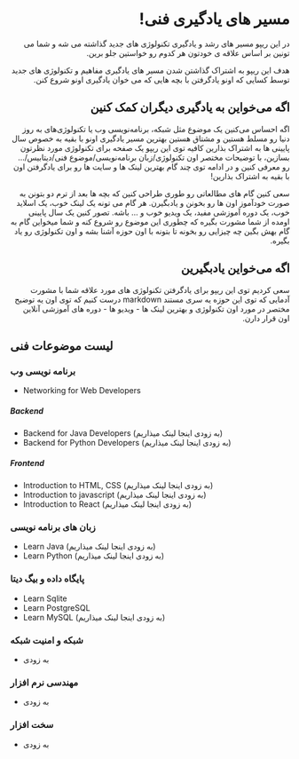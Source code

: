 <div dir='rtl'>
  
# مسیر های یادگیری فنی!

در این ریپو مسیر های رشد و یادگیری تکنولوژی های جدید گذاشته می شه و شما می تونین بر اساس علاقه ی خودتون هر کدوم رو خواستین جلو برین.

هدف این ریپو به اشتراک گذاشتن شدن مسیر های یادگیری مفاهیم و تکنولوژی های جدید توسط کسایی که اونو یادگرفتن با بچه هایی که می خوان یادگیری اونو شروع کنن.

## اگه می‌خواین به یادگیری دیگران کمک کنین
اگه احساس می‌کنین یک موضوع مثل شبکه، برنامه‌نویسی وب یا تکنولوژی‌های به روز دنیا رو مسلط هستین و مشتاق هستین بهترین مسیر یادگیری اونو با بقیه به خصوص سال پایینی ها به اشتراک بذارین کافیه توی این ریپو یک صفحه برای تکنولوژی مورد نظرتون بسازین، با توضیحات مختصر اون تکنولوژی/زبان برنامه‌نویسی/موضوع فنی/دیتابیس/... رو معرفی کنین و در ادامه توی چند گام بهترین لینک ها و سایت ها رو برای یادگرفتن اون با بقیه به اشتراک بذارین!

سعی کنین گام های مطالعاتی رو طوری طراحی کنین که بچه ها بعد از ترم دو بتونن به صورت خودآموز اون ها رو بخونن و یادبگیرن. هر گام می تونه یک لینک خوب، یک اسلاید خوب، یک دوره آموزشی مفید، یک ویدیو خوب و ... باشه. تصور کنین یک سال پایینی اومده از شما مشورت بگیره که چطوری این موضوع رو شروع کنه و شما میخواین گام به گام بهش بگین چه چیزایی رو بخونه تا بتونه با اون حوزه آشنا بشه و اون تکنولوژی رو یاد بگیره.



## اگه می‌خواین یادبگیرین
سعی کردیم توی این ریپو برای یادگرفتن تکنولوژی های مورد علاقه شما با مشورت آدمایی که توی این حوزه یه سری مستند 
markdown
 درست کنیم که توی اون یه توضیح مختصر در مورد اون تکنولوژی و بهترین لینک ها - ویدیو ها - دوره های آموزشی آنلاین اون قرار دارن. 

</div>

## لیست موضوعات فنی

### برنامه نویسی وب

* Networking for Web Developers

##### Backend
* Backend for Java Developers (به زودی اینجا لینک میذاریم)
* Backend for Python Developers (به زودی اینجا لینک میذاریم)


##### Frontend
* Introduction to HTML, CSS (به زودی اینجا لینک میذاریم)
* Introduction to javascript (به زودی اینجا لینک میذاریم)
* Introduction to React (به زودی اینجا لینک میذاریم)

### زبان های برنامه نویسی
* Learn Java (به زودی اینجا لینک میذاریم)
* Learn Python (به زودی اینجا لینک میذاریم)

### پایگاه داده و بیگ دیتا
* Learn Sqlite
* Learn PostgreSQL
* Learn MySQL (به زودی اینجا لینک میذاریم)

### شبکه و امنیت شبکه
* به زودی
### مهندسی نرم افزار
* به زودی
### سخت افزار
* به زودی



